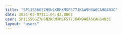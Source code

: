 ```yaml
---
title: "SP11S56GZ7HSN2KRMXMSFS77JKAW9H8A6CAHG4N3C"
date: 2024-03-07T11:04:43.086Z
user: SP11S56GZ7HSN2KRMXMSFS77JKAW9H8A6CAHG4N3C
layout: "users"
---
```

    